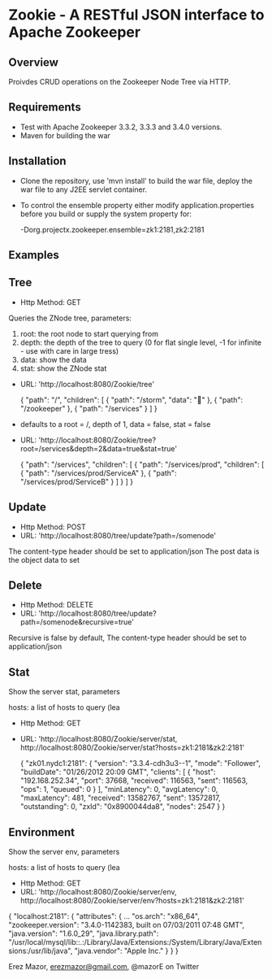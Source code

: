 # Zookie - A RESTful JSON interface to Apache Zookeeper

## Overview
Proivdes CRUD operations on the Zookeeper Node Tree via HTTP.

## Requirements
* Test with Apache Zookeeper 3.3.2, 3.3.3 and 3.4.0 versions.
* Maven for building the war

## Installation
* Clone the repository, use 'mvn install' to build the war file, deploy the war file to any J2EE servlet container.
* To control the ensemble property either modify application.properties before you build or supply the system property for:

    -Dorg.projectx.zookeeper.ensemble=zk1:2181,zk2:2181


## Examples

## Tree

* Http Method: GET

Queries the ZNode tree, parameters:

1. root: the root node to start querying from
2. depth: the depth of the tree to query (0 for flat single level, -1 for infinite - use with care in large tress)
3. data: show the data
4. stat: show the ZNode stat

* URL: 'http://localhost:8080/Zookie/tree'

    {
        "path": "/", 
        "children": [
            {
                "path": "/storm", 
                "data": ""
            }, 
            {
                "path": "/zookeeper"
            }, 
            {
                "path": "/services"
            }
        ]
    }

* defaults to a root = /, depth of 1, data = false, stat = false

* URL: 'http://localhost:8080/Zookie/tree?root=/services&depth=2&data=true&stat=true'


    {
        "path": "/services", 
        "children": [
            {
                "path": "/services/prod", 
                "children": [
                    {
                        "path": "/services/prod/ServiceA"
                    }, 
                    {
                        "path": "/services/prod/ServiceB"
                    }
                ]
            }
        ]
    }

## Update

* Http Method: POST
* URL: 'http://localhost:8080/tree/update?path=/somenode'

The content-type header should be set to application/json 
The post data is the object data to set

## Delete

* Http Method: DELETE
* URL: 'http://localhost:8080/tree/update?path=/somenode&recursive=true'

Recursive is false by default, 
The content-type header should be set to application/json 

## Stat

Show the server stat, parameters

hosts: a list of hosts to query (lea

* Http Method: GET
* URL: 'http://localhost:8080/Zookie/server/stat, http://localhost:8080/Zookie/server/stat?hosts=zk1:2181&zk2:2181'

    {
        "zk01.nydc1:2181": {
            "version": "3.3.4-cdh3u3--1", 
            "mode": "Follower", 
            "buildDate": "01/26/2012 20:09 GMT", 
            "clients": [
                {
                    "host": "192.168.252.34", 
                    "port": 37668, 
                    "received": 116563, 
                    "sent": 116563, 
                    "ops": 1, 
                    "queued": 0
                }
            ], 
            "minLatency": 0, 
            "avgLatency": 0, 
            "maxLatency": 481, 
            "received": 13582767, 
            "sent": 13572817, 
            "outstanding": 0, 
            "zxId": "0x8900044da8", 
            "nodes": 2547
        }
    }

## Environment

Show the server env, parameters

hosts: a list of hosts to query (lea

* Http Method: GET
* URL: 'http://localhost:8080/Zookie/server/env, http://localhost:8080/Zookie/server/env?hosts=zk1:2181&zk2:2181'

{
    "localhost:2181": {
        "attributes": {
            ...
            "os.arch": "x86_64", 
            "zookeeper.version": "3.4.0-1142383, built on 07/03/2011 07:48 GMT", 
            "java.version": "1.6.0_29", 
            "java.library.path": "/usr/local/mysql/lib::.:/Library/Java/Extensions:/System/Library/Java/Extensions:/usr/lib/java", 
            "java.vendor": "Apple Inc."
        }
    }
}

Erez Mazor, erezmazor@gmail.com, @mazorE on Twitter
